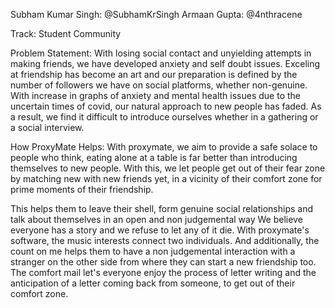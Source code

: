 Subham Kumar Singh: @SubhamKrSingh
Armaan Gupta: @4nthracene

Track:
Student Community

Problem Statement: 
With losing social contact and unyielding attempts in making friends, we have developed anxiety and self doubt issues. Exceling at friendship has become an art and our preparation is defined by the number of followers we have on social platforms, whether non-genuine.
With increase in graphs of anxiety and mental health issues due to the uncertain times of covid, our natural approach to new people has faded. As a result, we find it difficult to introduce ourselves whether in a gathering or a social interview.

How ProxyMate Helps:
With proxymate, we aim to provide a safe solace to people who think, eating alone at a table is far better than introducing themselves to new people. With this, we let people get out of their fear zone by matching new with new friends yet, in a vicinity of their comfort zone for prime moments of their friendship.

This helps them to leave their shell, form genuine social relationships and talk about themselves in an open and non judgemental way
We believe everyone has a story and we refuse to let any of it die. With proxymate's software, the music interests connect two individuals.
And additionally, the count on me helps them to have a non judgemental interaction with a stranger on the other side from where they can start a new friendship too.
The comfort mail let's everyone enjoy the process of letter writing and the anticipation of a letter coming back from someone, to get out of their comfort zone.
